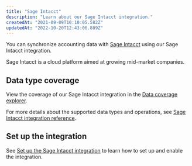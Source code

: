 ```yaml
---
title: "Sage Intacct"
description: "Learn about our Sage Intacct integration."
createdAt: "2021-09-09T10:10:05.582Z"
updatedAt: "2022-10-20T12:43:06.889Z"
---
```


You can synchronize accounting data with <a  class="external" href="https://www.sage.com/en-gb/sage-business-cloud/intacct/" target="_blank">Sage Intacct</a> using our Sage Intacct integration.

Sage Intacct is a cloud platform aimed at growing mid-market companies.

## Data type coverage

View the coverage of our Sage Intacct integration in the <a className="external" href="https://knowledge.codat.io/supported-features/accounting?view=tab-by-integration&integrationKey=knfz" target="_blank">Data coverage explorer</a>.

For more details about the supported data types and operations, see [Sage Intacct integration reference](/sage-intacct-integration-reference).

## Set up the integration

See [Set up the Sage Intacct integration](/integrations/accounting/sage-intacct/sage-intacct-setup) to learn how to set up and enable the integration.
